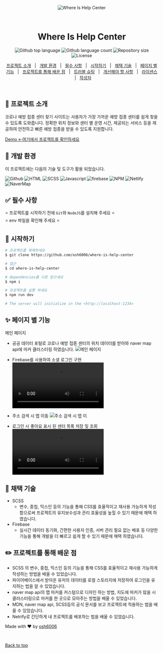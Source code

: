 <div align="center" id="top"> 
  <img src="./.github/app.gif" alt="Where Is Help Center" />

&#xa0;

  <!-- <a href="https://foodtruckarea.netlify.app">Demo</a> -->
</div>

<h1 align="center">Where Is Help Center</h1>

<p align="center">
  <img alt="Github top language" src="https://img.shields.io/github/languages/top/osh6006/where-is-help-center?color=56BEB8">

  <img alt="Github language count" src="https://img.shields.io/github/languages/count/osh6006/where-is-help-center?color=56BEB8">

  <img alt="Repository size" src="https://img.shields.io/github/repo-size/osh6006/where-is-help-center?color=56BEB8">

  <img alt="License" src="https://img.shields.io/github/license/osh6006/where-is-help-center?color=56BEB8">

  <!-- <img alt="Github issues" src="https://img.shields.io/github/issues/{{YOUR_GITHUB_USERNAME}}/food-truck-area?color=56BEB8" /> -->

  <!-- <img alt="Github forks" src="https://img.shields.io/github/forks/{{YOUR_GITHUB_USERNAME}}/food-truck-area?color=56BEB8" /> -->

  <!-- <img alt="Github stars" src="https://img.shields.io/github/stars/{{YOUR_GITHUB_USERNAME}}/food-truck-area?color=56BEB8" /> -->
</p>

<!-- Status -->

<!-- <h4 align="center">
	🚧  Food Truck Area 🚀 Under construction...  🚧
</h4>

<hr> -->

<p align="center">
  <a href="#dart-프로젝트-소개">프로젝트 소개</a> &#xa0; | &#xa0; 
  <a href="#rocket-개발-환경">개발 환경</a> &#xa0; | &#xa0;
  <a href="#white_check_mark-필수-사항">필수 사항</a> &#xa0; | &#xa0;
  <a href="#checkered_flag-시작하기">시작하기</a> &#xa0; | &#xa0;
  <a href="#hammer-채택-기술">채택 기술</a> &#xa0; | &#xa0;
  <a href="#sparkles-페이지-별-기능">페이지 별 기능</a> &#xa0; | &#xa0;
  <a href="#:pencil2:-프로젝트를-통해-배운-점">프로젝트를 통해 배운 점</a> &#xa0; | &#xa0;
  <a href="#construction-트러블-슈팅">트러블 슈팅</a> &#xa0; | &#xa0;
  <a href="#roller_coaster-개선해야-할-사항">개선해야 할 사항</a> &#xa0; | &#xa0;
  <a href="#memo-라이센스">라이센스</a> &#xa0; | &#xa0;
  <a href="https://github.com/osh6006" target="_blank">작성자</a>
</p>

<br>

## :dart: 프로젝트 소개

코로나 예방 접종 센터 찾기 사이트는 사용자가 가장 가까운 예방 접종 센터를 쉽게 찾을 수 있도록 도와줍니다. 정확한 위치 정보와 센터 별 운영 시간, 제공되는 서비스 등을 제공하여 안전하고 빠른 예방 접종을 받을 수 있도록 지원합니다. 

[Demo <-여기에서 프로젝트를 확인하세요](https://where-is-center.netlify.app/)

## :rocket: 개발 환경

이 프로젝트에는 다음의 기술 및 도구가 활용 되었습니다.

![Github](https://img.shields.io/badge/GitHub-100000?style=for-the-badge&logo=github&logoColor=white)
![HTML](https://img.shields.io/badge/HTML-239120?style=for-the-badge&logo=html5&logoColor=white)
![SCSS](https://img.shields.io/badge/Sass-CC6699?style=for-the-badge&logo=sass&logoColor=white)
![Javascript](https://img.shields.io/badge/JavaScript-F7DF1E?style=for-the-badge&logo=JavaScript&logoColor=white)
![firebase](https://img.shields.io/badge/Firebase-039BE5?style=for-the-badge&logo=Firebase&logoColor=white)
![NPM](https://img.shields.io/badge/npm-CB3837?style=for-the-badge&logo=npm&logoColor=white)
![Netlify](https://img.shields.io/badge/Netlify-00C7B7?style=for-the-badge&logo=netlify&logoColor=white)
![NaverMap](https://github.com/osh6006/where-is-help-center/assets/56256924/e2aa95e4-c1be-4729-aaec-c4a3922f59e2)

## :white_check_mark: 필수 사항

⭐ 프로젝트를 시작하기 전에 `Git`와 `NodeJS`를 설치해 주세요 ⭐\
⭐ env 파일을 확인해 주세요 ⭐

## :checkered_flag: 시작하기
```bash
# 프로젝트를 복제하세요
$ git clone https://github.com/osh6006/where-is-help-center

# 접근
$ cd where-is-help-center

# dependencies를 다운 받으세요
$ npm i

# 프로젝트를 실행 하세요
$ npm run dev

# The server will initialize in the <http://localhost:1234>
```

## :sparkles: 페이지 별 기능

메인 페이지

- 공공 데이터 포털로 코로나 예방 접종 센터의 위치 데이터를 받아와 naver map api에 마커 클러스터링 하였습니다.
![메인 페이지]([https://github.com/osh6006/where-is-help-center/assets/56256924/52a17cfd-015a-486d-8f79-85cdc824798d](https://firebasestorage.googleapis.com/v0/b/test-123-b790c.appspot.com/o/%EB%85%B9%EC%9D%8C-2024-06-23-050142.webm?alt=media&token=bfdd417b-c8ad-405d-ac38-6831efa838e9))

- Firebase를 사용하여 소셜 로그인 구현
![Firebase ](https://firebasestorage.googleapis.com/v0/b/test-123-b790c.appspot.com/o/2.webm?alt=media&token=6a0004c3-cea0-4885-84fd-1e77d78881e0)

- 주소 검색 시 맵 이동
![주소 검색 시 맵 이](https://firebasestorage.googleapis.com/v0/b/test-123-b790c.appspot.com/o/%EC%A0%9C%EB%AA%A9%20%EC%97%86%EB%8A%94%20%EB%8F%99%EC%98%81%EC%83%81%20-%20Clipchamp%EB%A1%9C%20%EC%A0%9C%EC%9E%91.gif?alt=media&token=8f05bc31-55de-4994-97fa-787bed565c3c)

- 로그인 시 좋아요 표시 된 센터 목록 저장 및 조회
![로그인 시 좋아요 표시](https://firebasestorage.googleapis.com/v0/b/test-123-b790c.appspot.com/o/123.mp4?alt=media&token=e20c99e3-e536-428b-86d1-2444e48af27b)

## :hammer: 채택 기술

- SCSS
  - 변수, 중첩, 믹스인 등의 기능을 통해 CSS를 효율적이고 재사용 가능하게 작성함으로써 프로젝트의 유지보수성과 관리 효율성을 높힐 수 있기 때문에 채택 하였습니다.
- Firebase
  - 실시간 데이터 동기화, 간편한 사용자 인증, 서버 관리 필요 없는 배포 등 다양한 기능을 통해 개발을 더 빠르고 쉽게 할 수 있기 때문에 채택 하였습니다.

## :pencil2: 프로젝트를 통해 배운 점

- SCSS 의 변수, 중첩, 믹스인 등의 기능을 통해 CSS를 효율적이고 재사용 가능하게 작성하는 방법을 배울 수 있었습니다.
- 파이어베이스에서 받아온 유저의 데이터를 로컬 스토리지에 저장하여 로그인을 유지하는 법을 알 수 있었습니다.
- naver map api의 맵 마커를 커스텀으로 디자인 하는 방법, 지도에 마커가 많을 시 클러스터링으로 마커를 한 곳으로 모아주는 방법을 배울 수 있었습니다.
- MDN, naver map api, SCSS등의 공식 문서를 보고  프로젝트에 적용하는 법을 배울 수 있었습니다.
- Netrify로 간단하게 내 프로젝트를 배포하는 법을 배울 수 있었습니다.


Made with :heart: by <a href="https://github.com/osh6006" target="_blank">osh6006</a>

&#xa0;

<a href="#top">Back to top</a>
